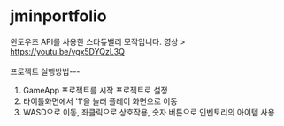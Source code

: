 # jminportfolio
윈도우즈 API를 사용한 스타듀밸리 모작입니다.
영상 > https://youtu.be/vgx5DYQzL3Q
<br/><br/>
프로젝트 실행방법---<br/>
1. GameApp 프로젝트를 시작 프로젝트로 설정<br/>
2. 타이틀화면에서 '1'을 눌러 플레이 화면으로 이동<br/>
3. WASD으로 이동, 좌클릭으로 상호작용, 숫자 버튼으로 인벤토리의 아이템 사용<br/>
